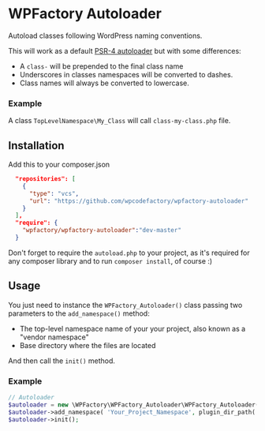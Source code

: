 # WPFactory Autoloader
Autoload classes following WordPress naming conventions.

This will work as a default [PSR-4 autoloader](https://www.php-fig.org/psr/psr-4/) but with some differences:
- A `class-` will be prepended to the final class name
- Underscores in classes namespaces will be converted to dashes.
- Class names will always be converted to lowercase.

### Example ###
A class `TopLevelNamespace\My_Class` will call `class-my-class.php` file.

## Installation ##
Add this to your composer.json

```json
  "repositories": [
    {
      "type": "vcs",
      "url": "https://github.com/wpcodefactory/wpfactory-autoloader"
    }
  ],
  "require": {
    "wpfactory/wpfactory-autoloader":"dev-master"
  }
```

Don't forget to require the `autoload.php` to your project, as it's required for any composer library and to run `composer install`, of course :)

## Usage ##
You just need to instance the `WPFactory_Autoloader()` class passing two parameters to the `add_namespace()` method:
* The top-level namespace name of your your project, also known as a "vendor namespace"
* Base directory where the files are located

And then call the `init()` method.

### Example ###

```php
// Autoloader
$autoloader = new \WPFactory\WPFactory_Autoloader\WPFactory_Autoloader();
$autoloader->add_namespace( 'Your_Project_Namespace', plugin_dir_path( __FILE__ ) . '/src/php' );
$autoloader->init();
```

